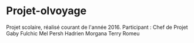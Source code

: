 # Projet-olvoyage
Projet scolaire, réalisé courant de l'année 2016. 
Participant : 
Chef de Projet Gaby Fulchic
Mel Persh
Hadrien Morgana 
Terry Romeu

